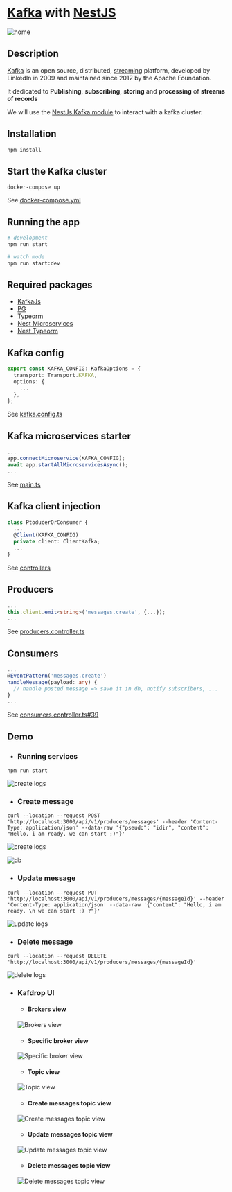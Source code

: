 # [Kafka](https://kafka.apache.org) with [NestJS](https://nestjs.com/)

![home](img/home.jpg)

## Description

[Kafka](https://kafka.apache.org) is an open source, distributed,
[streaming](https://en.wikipedia.org/wiki/Stream_processing) platform, developed by LinkedIn in 2009 and maintained
since 2012 by the Apache Foundation.

It dedicated to **Publishing**, **subscribing**, **storing** and **processing** of **streams of records**

We will use the [NestJs Kafka module](https://docs.nestjs.com/microservices/kafka) to interact with a kafka cluster.

## Installation

```bash
npm install
```

## Start the Kafka cluster

```shell
docker-compose up
```

See [docker-compose.yml](/docker-compose.yml)

## Running the app

```bash
# development
npm run start

# watch mode
npm run start:dev
```

## Required packages

- [KafkaJs](https://www.npmjs.com/package/kafkajs)
- [PG](https://www.npmjs.com/package/pg)
- [Typeorm](https://www.npmjs.com/package/typeorm)
- [Nest Microservices](https://www.npmjs.com/package/@nest/microservices)
- [Nest Typeorm](https://www.npmjs.com/package/@nestjs/typeorm)

## Kafka config
````ts
export const KAFKA_CONFIG: KafkaOptions = {
  transport: Transport.KAFKA,
  options: {
    ...
  },
};
````
See [kafka.config.ts](/src/config/kafka.config.ts)

## Kafka microservices starter
````ts
...
app.connectMicroservice(KAFKA_CONFIG);
await app.startAllMicroservicesAsync();
...
````
See [main.ts](/src/main.ts)

## Kafka client injection
````ts
class PtoducerOrConsumer {
  ...
  @Client(KAFKA_CONFIG)
  private client: ClientKafka;
  ...
}
````
See [controllers](/src/controller)

## Producers
````ts
...
this.client.emit<string>('messages.create', {...});
...
````
See [producers.controller.ts](/src/controller/producers.controller.ts)

## Consumers
````ts
...
@EventPattern('messages.create')
handleMessage(payload: any) {
  // handle posted message => save it in db, notify subscribers, ...
}
...
````
See [consumers.controller.ts#39](/src/controller/consumers.controller.ts)

## Demo

- ### Running services
````shell
npm run start
````
![create logs](img/start-logs.png)

- ### Create message 
```shell
curl --location --request POST 'http://localhost:3000/api/v1/producers/messages' --header 'Content-Type: application/json' --data-raw '{"pseudo": "idir", "content": "Hello, i am ready, we can start ;)"}'
```
![create logs](img/creat-logs.png)

![db](img/db.png)

- ### Update message
```shell
curl --location --request PUT 'http://localhost:3000/api/v1/producers/messages/{messageId}' --header 'Content-Type: application/json' --data-raw '{"content": "Hello, i am ready. \n we can start :) ?"}'
```
![update logs](img/update-logs.png)

-  ### Delete message
```shell
curl --location --request DELETE 'http://localhost:3000/api/v1/producers/messages/{messageId}' 
```
![delete logs](img/delete-logs.png)

- ### Kafdrop UI

    - #### Brokers view
    ![Brokers view](img/kafdrop-home.png)

    - #### Specific broker view
    ![Specific broker view](img/kafdrop-home2.png)

    - #### Topic view
    ![Topic view](img/topic-create.png)
   
    - #### Create messages topic view
    ![Create messages topic view](img/create-messages.png)
    
    - #### Update messages topic view
    ![Update messages topic view](img/update-messages.png)
    
    - #### Delete messages topic view
    ![Delete messages topic view](img/delete-messages.png)
